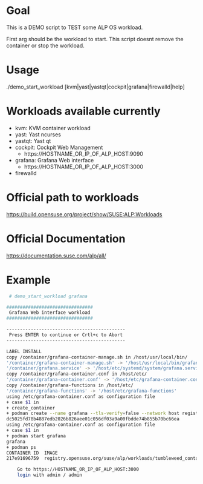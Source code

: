 
# Goal
This is a DEMO script to TEST some ALP OS workload.

First arg should be the workload to start.
This script doesnt remove the container or stop the workload.

# Usage

./demo_start_workload [kvm|yast|yastqt|cockpit|grafana|firewalld|help]

# Workloads available currently

* kvm: KVM container workload
* yast: Yast ncurses
* yastqt: Yast qt
* cockpit: Cockpit Web Management
   * https://HOSTNAME_OR_IP_OF_ALP_HOST:9090
* grafana: Grafana Web interface
   * https://HOSTNAME_OR_IP_OF_ALP_HOST:3000
* firewalld

# Official path to workloads 

https://build.opensuse.org/project/show/SUSE:ALP:Workloads

# Official Documentation

https://documentation.suse.com/alp/all/

# Example

```bash
 # demo_start_workload grafana

################################
 Grafana Web interface workload
################################

--------------------------------------------
 Press ENTER to continue or Crtl+c to Abort
--------------------------------------------

LABEL INSTALL
copy /container/grafana-container-manage.sh in /host/usr/local/bin/
'/container/grafana-container-manage.sh' -> '/host/usr/local/bin/grafana-container-manage.sh'
'/container/grafana.service' -> '/host/etc/systemd/system/grafana.service'
copy /container/grafana-container.conf in /host/etc/
'/container/grafana-container.conf' -> '/host/etc/grafana-container.conf'
copy /container/grafana-functions in /host/etc/
'/container/grafana-functions' -> '/host/etc/grafana-functions'
using /etc/grafana-container.conf as configuration file
+ case $1 in
+ create_container
+ podman create --name grafana --tls-verify=false --network host registry.opensuse.org/suse/alp/workloads/tumbleweed_containerfiles/suse/alp/workloads/grafana:latest
dc5025fd78b4887edb2026b826aee01c056df03a9a00fbdde74b855b70bc66ea
using /etc/grafana-container.conf as configuration file
+ case $1 in
+ podman start grafana
grafana
+ podman ps
CONTAINER ID  IMAGE                                                                                                    COMMAND               CREATED                 STATUS                     PORTS       NAMES
217e91696759  registry.opensuse.org/suse/alp/workloads/tumbleweed_containerfiles/suse/alp/workloads/grafana:latest                           Less than a second ago  Up Less than a second ago              grafana

	Go to https://HOSTNAME_OR_IP_OF_ALP_HOST:3000
	login with admin / admin
```
